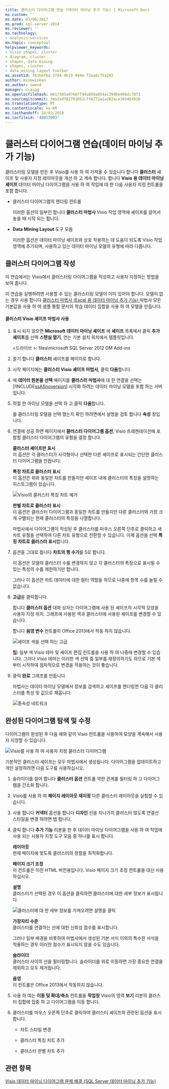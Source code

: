 ```yaml
---
title: 클러스터 다이어그램 연습 (데이터 마이닝 추가 기능) | Microsoft Docs
ms.custom: ''
ms.date: 03/06/2017
ms.prod: sql-server-2014
ms.reviewer: ''
ms.technology:
- analysis-services
ms.topic: conceptual
helpviewer_keywords:
- Visio shapes, cluster
- diagram, cluster
- shapes, data mining
- shapes, cluster
- data mining layout toolbar
ms.assetid: 761bef6a-37d4-4b19-944e-f2aadc75a242
author: minewiskan
ms.author: owend
manager: craigg
ms.openlocfilehash: b617305a8766ff94a699a054ac394be406dc7873
ms.sourcegitcommit: 3da2edf82763852cff6772a1a282ace3034b4936
ms.translationtype: MT
ms.contentlocale: ko-KR
ms.lasthandoff: 10/02/2018
ms.locfileid: "48057093"
---
```

# <a name="cluster-diagram-walkthrough-data-mining-add-ins"></a>클러스터 다이어그램 연습(데이터 마이닝 추가 기능)
  클러스터링 모델을 만든 후 Visio를 사용 하 여 가져올 수 있습니다 합니다 **클러스터** 셰이프 및 사용자 지정 레이아웃을 개선 하 고 계속 합니다. 합니다 **Visio 용 데이터 마이닝 셰이프** 데이터 마이닝 다이어그램을 사용 하 여 작업에 대 한 다음 사용자 지정 컨트롤을 포함 합니다.  
  
-   클러스터 다이어그램의 렌더링 컨트롤  
  
     이러한 옵션의 일부인 합니다 **클러스터 마법사** Visio 작업 영역에 셰이프를 끌어서 놓을 때 시작 되는 합니다.  
  
-   **Data Mining Layout** 도구 모음  
  
     이러한 옵션은 데이터 마이닝 셰이프와 상호 작용하는 데 도움이 되도록 Visio 작업 영역에 추가되며, 사용하고 있는 데이터 마이닝 모델의 유형에 따라 다릅니다.  
  
## <a name="build-a-cluster-diagram"></a>클러스터 다이어그램 작성  
 이 연습에서는 Visio에서 클러스터링 다이어그램을 작성하고 사용자 지정하는 방법을 보여 줍니다.  
  
 이 연습을 실행하려면 사용할 수 있는 클러스터링 모델이 이미 있어야 합니다. 모델이 없는 경우 사용 합니다 [클러스터 마법사 &#40;Excel 용 데이터 마이닝 추가 기능&#41; ](cluster-wizard-data-mining-add-ins-for-excel.md) 마법사 모든 기본값을 사용 하 여 샘플 통합 문서의 학습 데이터 집합을 사용 하 여 모델을 만듭니다.  
  
#### <a name="use-the-cluster-visio-shape-wizard"></a>클러스터 Visio 셰이프 마법사 사용  
  
1.  표시 되지 않으면 **Microsoft 데이터 마이닝 셰이프** 에 **셰이프** 목록에서 클릭 **추가 셰이프**를 선택 **스텐실 열기**, 연는 기본 설치 위치에서 템플릿입니다.  
  
     \<드라이브 >: files\microsoft SQL Server 2012 DM Add-ins  
  
2.  끌기 합니다 **클러스터** 셰이프를 페이지로 합니다.  
  
3.  시작 페이지에는 **클러스터 Visio 셰이프 마법사**, 클릭 **다음**합니다.  
  
4.  에 **데이터 원본을 선택** 페이지를 **클러스터 마법사**에 대 한 연결을 선택는 [!INCLUDE[ssASnoversion](../includes/ssasnoversion-md.md)] 시각화 하려는 데이터 마이닝 모델을 포함 하는 서버입니다.  
  
5.  적절 한 마이닝 모델을 선택 하 고 클릭 **다음**합니다.  
  
     를 클러스터링 모델을 선택 했는지 확인 하려면에서 설명을 검토 합니다 **속성** 창입니다.  
  
6.  연결에 성공 하면 페이지에서 **클러스터 다이어그램 옵션**, Visio 프레젠테이션에 포함할 클러스터 다이어그램의 유형을 결정 합니다.  
  
     **클러스터 셰이프만 표시**  
     이 옵션은 각 클러스터가 사각형이나 선택한 다른 셰이프로 표시되는 간단한 클러스터 다이어그램을 만듭니다.  
  
     **특징 차트로 클러스터 표시**  
     이 옵션은 위와 동일한 차트를 만들지만 셰이프 내에 클러스터의 특징을 설명하는 히스토그램이 있습니다.  
  
     ![Visio의 클러스터 특징 차트 예가](media/dm13-visio-cluster-samplecharshape.gif "Visio의 클러스터 특징 차트 예")  
  
     **판별 차트로 클러스터 표시**  
     이 옵션은 클러스터 다이어그램과 동일한 차트를 만들지만 다른 클러스터와 가장 크게 구별되는 현재 클러스터의 특징을 나열합니다.  
  
     마법사에서 다이어그램이 작성된 후 클러스터를 마우스 오른쪽 단추로 클릭하고 새 차트 유형을 선택하여 다른 차트 유형으로 전환할 수 있습니다. 이제 옵션을 선택 **특징 차트로 클러스터 표시**합니다.  
  
7.  옵션을 그대로 둡니다 **차트의 행 수가**를 5로 합니다.  
  
     이 옵션은 모델의 클러스터 수를 변경하지 않고 각 클러스터의 특징으로 표시될 수 있는 특성의 수를 제한하기만 합니다.  
  
     그러나 이 옵션은 차트 데이터에 대한 필터 역할을 하므로 나중에 항목 수를 늘릴 수 없습니다.  
  
8.  **고급**을 클릭합니다.  
  
     합니다 **클러스터 옵션** 대화 상자는 다이어그램에 사용 된 셰이프의 시각적 모양을 사용자 지정 위치. 그래프에 사용된 색과 클러스터에 사용된 셰이프를 변경할 수 있습니다.  
  
     합니다 **음영 변수** 컨트롤이 Office 2013에서 작동 하지 않습니다.  
  
     ![셰이프 색을 선택 하는 고급](media/dm13-visio-clusteroptions-advanced.gif "셰이프 색을 선택 하는 고급을 클릭 합니다.")  
  
     **팁:** 일부 색 Visio 테마 및 셰이프 편집 컨트롤을 사용 하 여 나중에 변경할 수 있습니다. 그러나 Visio 테마는 이러한 색 선택 중 일부를 재정의하기도 하므로 기본 색부터 시작하여 점차적으로 변경을 적용하는 것이 좋습니다.  
  
9. 클릭 **완료** 그래프를 만듭니다.  
  
     마법사는 데이터 마이닝 모델에서 정보를 검색하고 셰이프를 렌더링한 다음 각 클러스터를 특성 및 값으로 채웁니다.  
  
     ![종속성 네트워크](media/dm13-visiodepnet-defaultgraph.gif "종속성 네트워크")  
  
## <a name="explore-and-modify-the-finished-diagram"></a>완성된 다이어그램 탐색 및 수정  
 다이어그램이 완성된 후 다음 예와 같이 Visio 컨트롤을 사용하여 모양을 계속해서 사용자 지정할 수 있습니다.  
  
 ![Visio를 사용 하 여 사용자 지정 클러스터 다이어그램](media/dm13-visio-clustercomplete1.gif "Visio를 사용 하 여 사용자 지정 클러스터 다이어그램")  
  
 기본적인 클러스터 셰이프는 모두 마법사에서 생성됩니다. 다이어그램을 업데이트하고 개인 설정하려면 다음 도구를 사용하십시오.  
  
1.  슬라이더를 끌어 합니다 **클러스터 옵션** 컨트롤 약한 관계를 필터링 하 고 다이어그램을 간소화 합니다.  
  
2.  Visio를 사용 하 여 **페이지 레이아웃 재지정** 다른 클러스터 레이아웃을 실험할 수 있습니다.  
  
3.  사용 합니다 **커넥터** 옵션을 합니다 **디자인** 선을 지나가지 클러스터 않도록 연결선 스타일을 변경 하려면 탭 합니다.  
  
4.  클릭 합니다 **추가 기능** 리본을 한 후 데이터 마이닝 다이어그램을 사용 하 여 작업에 사용 되는 사용자 지정 도구 모음 중 하나를 표시 합니다.  
  
     **레이아웃**  
     현재 페이지에 맞도록 클러스터의 정렬을 최적화합니다.  
  
     **페이지 크기 조정**  
     이 컨트롤은 이전 HTML 버전용입니다. Visio 페이지 크기 조정 컨트롤을 대신 사용하십시오.  
  
     **설명**  
     클러스터가 선택된 경우 이 옵션을 클릭하면 클러스터에 대한 세부 정보가 표시됩니다.  
  
     ![클러스터에 대 한 세부 정보를 가져오려면 설명을 클릭](media/dm13-visio-cluster-description-control.gif "클러스터에 대 한 세부 정보를 가져오려면 설명을 클릭")  
  
     **가장자리 수준**  
     클러스터를 연결하는 선에 대한 신뢰성 점수를 표시합니다.  
  
     그러나 일부 배경을 비롯하여 마법사에서 생성된 기본 서식 이외의 특수한 서식을 적용하는 경우 이러한 점수가 표시되지 않을 수도 있습니다.  
  
     **슬라이더**  
     클러스터 사이의 선을 필터링합니다. 슬라이더를 위로 이동하면 가장 중요한 연결을 제외하고 모두 제거됩니다.  
  
     **음영**  
     이 컨트롤은 Office 2013에서 작동하지 않습니다.  
  
5.  사용 하 여는 **이동 및 확대/축소** 컨트롤을 **작업창** Visio의 영역 **보기** 리본의 클러스터 집합에 집중 하 고 다이어그램을 이동 합니다.  
  
6.  클러스터를 마우스 오른쪽 단추로 클릭하여 클러스터 셰이프와 관련된 옵션을 표시합니다.  
  
    -   차트 스타일 변경  
  
    -   클러스터 특징 차트 추가  
  
    -   클러스터 판별 차트 추가  
  
## <a name="see-also"></a>관련 항목  
 [Visio 데이터 마이닝 다이어그램 문제 해결 &#40;SQL Server 데이터 마이닝 추가 기능&#41;](troubleshooting-visio-data-mining-diagrams-sql-server-data-mining-add-ins.md)  
  
  
